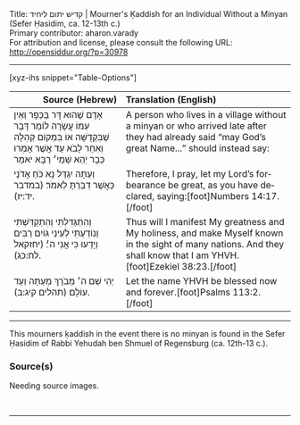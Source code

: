 <html>
<head></head>
<body>
Title: קדיש יתום ליחיד | Mourner's Ḳaddish for an Individual Without a Minyan (Sefer Ḥasidim, ca. 12-13th c.)<br />
Primary contributor: aharon.varady<br />
For attribution and license, please consult the following URL: <a href="http://opensiddur.org/?p=30978">http://opensiddur.org/?p=30978</a>
<p />
<hr />

[xyz-ihs snippet="Table-Options"]<table style="margin-left: auto; margin-right: auto;" class="draggable">
<thead><tr><th id="x" style="text-align: right;">Source (Hebrew)</th><th style="text-align: left;">Translation (English)</th></tr></thead>
<tbody>
<tr><td style="vertical-align:top;">
<div class="liturgy" lang="he">
<span class="instruction">אָדָם שֶׁהוּא דָּר בַּכְּפָר וְאֵין עִמּוֹ עֲשָׂרָה לוֹמַר דָּבָר שֶׁבִּקְדֻשָּׁה אוֹ בִּמְּקוֹם קְּהִלָּה וְאִחֵר לָבֹא עַד אֲשֶׁר אָמְרוּ כְּבָר יְהֵא שְׁמֵי׳ רַבָּא יֹאמַר</span>
</span></div></td>
 
<td style="vertical-align:top;">
<div class="english" lang="en">
<span class="instruction">A person who lives in a village without a minyan or who arrived late after they had already said “may God’s great Name...” should instead say:</span>
</div></td></tr>


<tr><td style="vertical-align:top;">
<div class="liturgy" lang="he">
וְעַתָּה יִגְדַּל נָא כֹּחַ אֲדֹנָי 
כַּאֲשֶׁר דִבַּרְתָּ לֵאמֹר׃ <span class="citation">(במדבר יד:יז)</span>.
</span></div></td>
 
<td style="vertical-align:top;">
<div class="english" lang="en">
Therefore, I pray, let my Lord’s forbearance be great, 
as you have declared, saying:[foot]Numbers 14:17.[/foot]
</div></td></tr>


<tr><td style="vertical-align:top;">
<div class="liturgy" lang="he">
וְהִתְגַּדִּלְתִּי וְהִתְקַדִּשְׁתִּי 
וְנוֹדַעְתִּי לְעֵינֵי גּוֹיִם רַבִּים 
וְיָדְעוּ כִּי אֲנִי ה׳׃ <span class="citation">(יחזקאל לח:כג)</span>.
</span></div></td>
 
<td style="vertical-align:top;">
<div class="english" lang="en">
Thus will I manifest My greatness and My holiness, 
and make Myself known in the sight of many nations. 
And they shall know that I am YHVH.[foot]Ezekiel 38:23.[/foot]
</div></td></tr>


<tr><td style="vertical-align:top;">
<div class="liturgy" lang="he">
יְהִי שֵׁם ה׳ מְּבֹרָךְ מֵעַתָּה וְעַד עוֹלָם׃ <span class="citation">(תהלים קיג:ב)</span>.
</span></div></td>
 
<td style="vertical-align:top;">
<div class="english" lang="en">
Let the name YHVH be blessed now and forever.[foot]Psalms 113:2.[/foot]
</div></td></tr>
</tbody></table>

<hr />

This mourners ḳaddish in the event there is no minyan is found in the Sefer Ḥasidim of Rabbi Yehudah ben Shmuel of Regensburg (ca. 12th-13 c.).

<h3>Source(s)</h3>

Needing source images.

&nbsp;

<hr />

&nbsp;
</body>
</html>